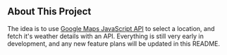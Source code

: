 ## About This Project
The idea is to use [Google Maps JavaScript API](https://developers.google.com/maps/documentation/javascript/overview) to select a location, and fetch it's weather details with an API. Everything is still very early in development, and any new feature plans will be updated in this README.
